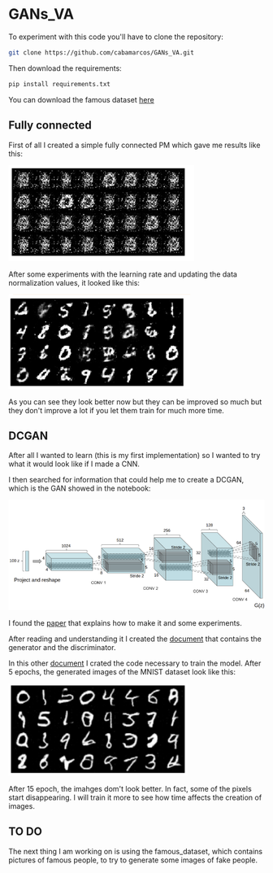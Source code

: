 # GANs_VA

To experiment with this code you'll have to clone the repository:

```bash
git clone https://github.com/cabamarcos/GANs_VA.git
```

Then download the requirements:

```bash
pip install requirements.txt
```

You can download the famous dataset [here](https://www.kaggle.com/datasets/504743cb487a5aed565ce14238c6343b7d650ffd28c071f03f2fd9b25819e6c9)

## Fully connected
First of all I created a simple fully connected PM which gave me results like this:

![alt text](Images/image.png)

After some experiments with the learning rate and updating the data normalization values, it looked like this:

![alt text](Images/image-1.png)

As you can see they look better now but they can be improved so much but they don't improve a lot if you let them train for much more time.

## DCGAN
After all I wanted to learn (this is my first implementation) so I wanted to try what it would look like if I made a CNN. 

I then searched for information that could help me to create a DCGAN, which is the GAN showed in the notebook:

![alt text](Images/dcgan_generator.png)

I found the [paper](https://arxiv.org/abs/1511.06434) that explains how to make it and some experiments.

After reading and understanding it I created the [document](./DCGAN.py) that contains the generator and the discriminator.

In this other [document](./TrainDCGans.py) I crated the code necessary to train the model. After 5 epochs, the generated images of the MNIST dataset look like this:

![alt text](Images/image-2.png)

After 15 epoch, the imahges dom't look better. In fact, some of the pixels start disappearing. I will train it more to see how time affects the creation of images.

## TO DO

The next thing I am working on is using the famous_dataset, which contains pictures of famous people, to try to generate some images of fake people.
